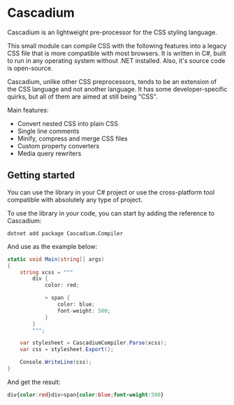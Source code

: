 # Cascadium

Cascadium is an lightweight pre-processor for the CSS styling language.

This small module can compile CSS with the following features into a legacy CSS file that is more compatible with most browsers. It is written in C#, built to run in any operating system without .NET installed. Also, it's source code is open-source.

Cascadium, unlike other CSS preprocessors, tends to be an extension of the CSS language and not another language. It has some developer-specific quirks, but all of them are aimed at still being "CSS".

Main features:

- Convert nested CSS into plain CSS
- Single line comments
- Minify, compress and merge CSS files
- Custom property converters
- Media query rewriters

## Getting started

You can use the library in your C# project or use the cross-platform tool compatible with absolutely any type of project.

To use the library in your code, you can start by adding the reference to Cascadium:

```
dotnet add package Cascadium.Compiler
```

And use as the example below:

```csharp
static void Main(string[] args)
{
    string xcss = """
        div {
            color: red;

            > span {
                color: blue;
                font-weight: 500;
            }
        }
        """;

    var stylesheet = CascadiumCompiler.Parse(xcss);
    var css = stylesheet.Export();

    Console.WriteLine(css);
}
```

And get the result:

```css
div{color:red}div>span{color:blue;font-weight:500}
```